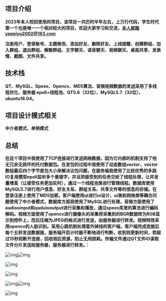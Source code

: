 ## 项目介绍

**2023年本人校招使用的项目，该项目一共历时半年左右，上万行代码，学生时代第一个也是唯一一个相对较大的项目，欢迎大家学习和交流，本人邮箱yepeiyu2002@163.com**

**注册用户、登录账号、主题修改、添加好友、删除好友、上线提醒、创建群组、加入群组、退出群组、解散群组、文字聊天、语音聊天、视频聊天、桌面共享、发表情、截图、文件共享。**

## 技术栈

**QT、MySQL、Speex、Opencv、MD5算法、音频视频数据的发送采用了多线程优化、服务器 epoll+线程池、QT5.6（32位）、MySQL5.7（32位）、ubuntu16.04。**

## 项目设计模式相关

**中介者模式、单例模式**

## 总结

**在这个项目中我使用了TCP连接进行发送网络数据，因为它内部的机制支持了他无冗余无损坏的托付数据包。在发包的过程中我使用了动态数组vector，vector数组最后四个字节是包大小来解决沾包问题，在服务端我使用了比较优秀的多路IO复用模型epoll监听多个套接字，并且把接受到的任务交给了线程处理，让并发量增高（让接受任务更加实时），通过一个线程池类进行管理线程。数据库使用MySQL5.7进行用户信息、好友关系、群组关系、共享文件等的信息的存储。在登录注册上使用了MD5加密。客户端使用qt进行ui设计，ui类和网络类等耦合问题使用了中介者模式，数据库方面我使用了MySQL进行处理，音频方面使用了audiooinput和qaduiooutput进行采集和播放，通过speex库里的算法进行编码解码。视频方面使用了opencv进行摄像头的采集将采集到的BGR数据转为RGB显示到控件上，而后压缩为JPEG的格式进行发送，由服务器进行转发。视频特效采用opencv的人脸识别。采用心跳机制处理意外掉线的客户端，客户端完成连接后每个五秒发送数据报，服务端开启计时器不断地进行判断，收到则更新时间，若超过15秒则断开连接，回收相应资源，防止无用损耗。传输文件通过QT文件IO读取文件分片发送给服务器，服务器进行转发。：**

![img](https://cdn.nlark.com/yuque/0/2023/png/26318312/1677541588230-adb46deb-1e7f-4e45-b122-3bafd1c0fe41.png)![img](https://cdn.nlark.com/yuque/0/2023/png/26318312/1677541593975-bd725dc4-a650-413b-bc07-3b10e114dd4b.png)

![img](https://cdn.nlark.com/yuque/0/2023/png/26318312/1677888617190-295fd81a-345f-4eb1-afe7-d90bcf544b82.png)

![img](https://cdn.nlark.com/yuque/0/2023/png/26318312/1677647876773-86d0a251-06dd-4e31-a89d-712b9023433f.png)

![img](https://cdn.nlark.com/yuque/0/2023/png/26318312/1677647908824-0fcac83e-49b8-41b9-919d-1bac6d412d55.png)![img](https://cdn.nlark.com/yuque/0/2023/png/26318312/1677647943572-53b6f52c-0036-40ec-9d24-1c93edc1a8ff.png)

![img](https://cdn.nlark.com/yuque/0/2023/jpeg/26318312/1677745906894-53a97b6c-7224-43f1-a9bd-6dd3424a818c.jpeg)
